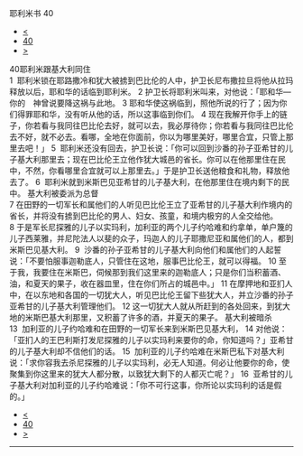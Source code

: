 ﻿





 耶利米书 40




* [<](bible/JER39.md)
* [40](bible/JER.md)
* [>](bible/JER41.md)



 
40耶利米跟基大利同住  
1  耶利米锁在耶路撒冷和犹大被掳到巴比伦的人中，护卫长尼布撒拉旦将他从拉玛释放以后，耶和华的话临到耶利米。 
2 护卫长将耶利米叫来，对他说：「耶和华—你的　神曾说要降这祸与此地。 
3 耶和华使这祸临到，照他所说的行了；因为你们得罪耶和华，没有听从他的话，所以这事临到你们。 
4 现在我解开你手上的链子，你若看与我同往巴比伦去好，就可以去，我必厚待你；你若看与我同往巴比伦去不好，就不必去。看哪，全地在你面前，你以为哪里美好，哪里合宜，只管上那里去吧！」 
5  耶利米还没有回去，护卫长说：「你可以回到沙番的孙子亚希甘的儿子基大利那里去；现在巴比伦王立他作犹大城邑的省长。你可以在他那里住在民中，不然，你看哪里合宜就可以上那里去。」于是护卫长送他粮食和礼物，释放他去了。 
6  耶利米就到米斯巴见亚希甘的儿子基大利，在他那里住在境内剩下的民中。 基大利被委派为总督  
7 在田野的一切军长和属他们的人听见巴比伦王立了亚希甘的儿子基大利作境内的省长，并将没有掳到巴比伦的男人、妇女、孩童，和境内极穷的人全交给他。 
8 于是军长尼探雅的儿子以实玛利，加利亚的两个儿子约哈难和约拿单，单户篾的儿子西莱雅，并尼陀法人以斐的众子，玛迦人的儿子耶撒尼亚和属他们的人，都到米斯巴见基大利。 
9  沙番的孙子亚希甘的儿子基大利向他们和属他们的人起誓说：「不要怕服事迦勒底人，只管住在这地，服事巴比伦王，就可以得福。 
10 至于我，我要住在米斯巴，伺候那到我们这里来的迦勒底人；只是你们当积蓄酒、油，和夏天的果子，收在器皿里，住在你们所占的城邑中。」 
11 在摩押地和亚扪人中，在以东地和各国的一切犹大人，听见巴比伦王留下些犹大人，并立沙番的孙子亚希甘的儿子基大利管理他们。 
12 这一切犹大人就从所赶到的各处回来，到犹大地的米斯巴基大利那里，又积蓄了许多的酒，并夏天的果子。 基大利被暗杀  
13  加利亚的儿子约哈难和在田野的一切军长来到米斯巴见基大利， 
14 对他说：「亚扪人的王巴利斯打发尼探雅的儿子以实玛利来要你的命，你知道吗？」亚希甘的儿子基大利却不信他们的话。 
15  加利亚的儿子约哈难在米斯巴私下对基大利说：「求你容我去杀尼探雅的儿子以实玛利，必无人知道。何必让他要你的命，使聚集到你这里来的犹大人都分散，以致犹大剩下的人都灭亡呢？」 
16  亚希甘的儿子基大利对加利亚的儿子约哈难说：「你不可行这事，你所论以实玛利的话是假的。」 
* [<](bible/JER39.md)
* [40](bible/JER.md)
* [>](bible/JER41.md)





---









